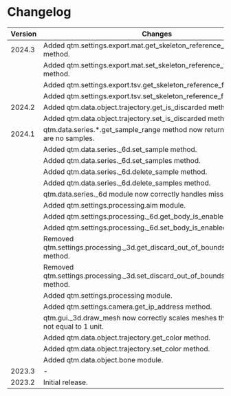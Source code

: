 # Changelog

| **Version** | **Changes** |
| ------ | ------ |
| 2024.3 | Added qtm.settings.export.mat.get_skeleton_reference_frame method. | 
|  | Added qtm.settings.export.mat.set_skeleton_reference_frame method. | 
|  | Added qtm.settings.export.tsv.get_skeleton_reference_frame method. | 
|  | Added qtm.settings.export.tsv.set_skeleton_reference_frame method. | 
| 2024.2 | Added qtm.data.object.trajectory.get_is_discarded method. | 
|  | Added qtm.data.object.trajectory.set_is_discarded method. | 
| 2024.1 | qtm.data.series.*.get_sample_range method now returns null if there are no samples. | 
|  | Added qtm.data.series._6d.set_sample method. | 
|  | Added qtm.data.series._6d.set_samples method. | 
|  | Added qtm.data.series._6d.delete_sample method. | 
|  | Added qtm.data.series._6d.delete_samples method. | 
|  | qtm.data.series._6d module now correctly handles missing samples. | 
|  | Added qtm.settings.processing.aim module. | 
|  | Added qtm.settings.processing._6d.get_body_is_enabled method. | 
|  | Added qtm.settings.processing._6d.set_body_is_enabled method. | 
|  | Removed qtm.settings.processing._3d.get_discard_out_of_bounds_intersections method. | 
|  | Removed qtm.settings.processing._3d.set_discard_out_of_bounds_intersections method. | 
|  | Added qtm.settings.processing module. | 
|  | Added qtm.settings.camera.get_ip_address method. | 
|  | qtm.gui._3d.draw_mesh now correctly scales meshes that have a size not equal to 1 unit. | 
|  | Added qtm.data.object.trajectory.get_color method. | 
|  | Added qtm.data.object.trajectory.set_color method. | 
|  | Added qtm.data.object.bone module. | 
| 2023.3 | - | 
| 2023.2 | Initial release. | 
